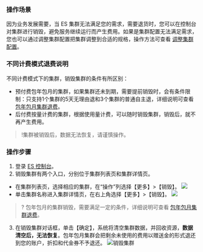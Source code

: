 ### 操作场景

因为业务发展需要，当 ES 集群无法满足您的需求，需要退货时，您可以在控制台对集群进行销毁，避免服务继续运行而产生费用。如果是集群配置无法满足需求，您也可以通过调整集群配置把集群调整到合适的规格，操作方法可查看 [调整集群配置](https://cloud.tencent.com/document/product/845/32096)。

### 不同计费模式退费说明

不同计费模式下的集群，销毁集群的条件有所区别：

- 预付费包年包月的集群，如果集群还未到期，需要提前销毁时，会有条件限制：只支持1个集群的5天无理由退和3个集群的普通自主退，详细说明可查看 [包年包月集群退费](https://cloud.tencent.com/document/product/845/18377)。
- 后付费按量计费的集群，根据使用量计费，可以随时销毁集群，销毁后，就不再产生费用。

> !集群被销毁后，数据无法恢复，请谨慎操作。  

### 操作步骤

1. 登录 [ES 控制台](https://console.cloud.tencent.com/es)。
2. 销毁集群有两个入口，分别位于集群列表页和集群详情页。

 - 在集群列表页，选择相应的集群，在“操作”列选择【更多】>【销毁】。
  ![](https://main.qcloudimg.com/raw/73d49dfa9681be8a6e2ea15be2bfebc0.png)
 - 单击集群名称进入集群详情页，在右上角选择【更多】>【销毁】。
  ![](https://main.qcloudimg.com/raw/f27bdddc6710733bcf724418e0ea7caf.png)

> ? 包年包月的集群销毁，需要满足一定的条件，详细说明可查看 [包年包月集群退费](https://cloud.tencent.com/document/product/845/18377)。

3. 在销毁集群对话框，单击【确定】，系统将清空集群数据，并回收资源，**数据清空后，无法恢复**。包年包月集群会把剩余未使用的费用以赠送金的形式退还到您的账户，折扣和代金券不予退还。
   ![销毁集群](https://main.qcloudimg.com/raw/bae8a486a3f1d9b47a02f2da64ce96cb.jpg)
